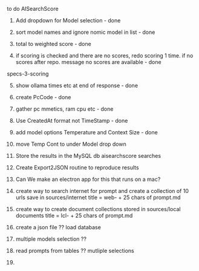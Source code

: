 to do AISearchScore

1. Add dropdown for Model selection - done

2. sort model names and ignore nomic model in list - done

3. total to weighted score - done

4. if scoring is checked and there are no scores, redo scoring 1 time. if no scores after repo. message no scores are available - done

specs-3-scoring

5. show ollama times etc at end of response - done

6. create PcCode - done

7. gather pc mmetics, ram cpu etc - done

8. Use CreatedAt format not TimeStamp - done

9. add model options Temperature and Context Size - done

10. move Temp Cont to under Model drop down

11. Store the results in the MySQL db aisearchscore searches

12. Create Export2JSON routine to reproduce results 

12. Can We make an electron app for this that runs on a mac?

13. create way to search internet for prompt and create a collection of 10  urls save in sources/internet title = web- + 25 chars of prompt.md 

14.  create way to create document collections stored in sources/local documents title = lcl- + 25 chars of prompt.md

15. create a json file ??  load database

16. multiple models selection ??

17. read prompts from tables ?? mutliple selections

18. 









